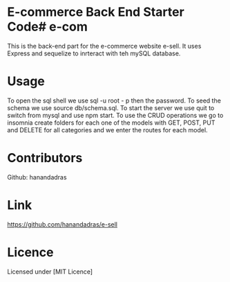 # E-commerce Back End Starter Code# e-com
This is the back-end part for the e-commerce website e-sell.
It uses Express and sequelize to inrteract with teh mySQL database.


# Usage
To open the sql shell we use sql -u root - p then the password.
To seed the schema we use source db/schema.sql.
To start the server we use quit to switch from mysql and use npm start.
To use the CRUD operations we go to insomnia create folders for each one of the models with GET, POST, PUT and DELETE for all categories and we enter the routes for each model.


# Contributors
Github: hanandadras

# Link

https://github.com/hanandadras/e-sell

# Licence
Licensed under [MIT Licence] 